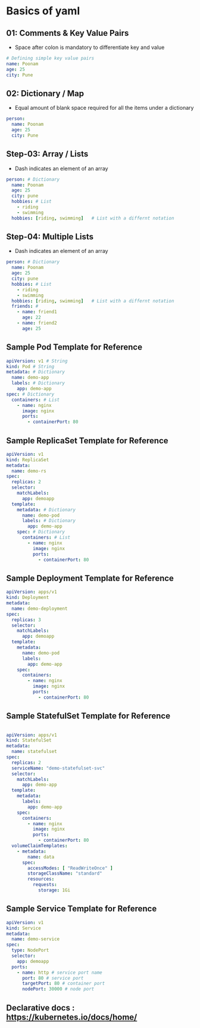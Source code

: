 # Basics of yaml

## 01: Comments & Key Value Pairs
- Space after colon is mandatory to differentiate key and value
```yml
# Defining simple key value pairs
name: Poonam
age: 25
city: Pune
```

## 02: Dictionary / Map
- Equal amount of blank space required for all the items under a dictionary
```yml
person:
  name: Poonam
  age: 25
  city: Pune
```

## Step-03: Array / Lists
- Dash indicates an element of an array
```yml
person: # Dictionary
  name: Poonam
  age: 25
  city: pune
  hobbies: # List  
    - riding
    - swimming
  hobbies: [riding, swimming]   # List with a differnt notation  
```  

## Step-04: Multiple Lists
- Dash indicates an element of an array
```yml
person: # Dictionary
  name: Poonam
  age: 25
  city: pune
  hobbies: # List  
    - riding
    - swimming
  hobbies: [riding, swimming]   # List with a differnt notation  
  friends: # 
    - name: friend1
      age: 22
    - name: friend2
      age: 25            
```  


## Sample Pod Template for Reference

```yml
apiVersion: v1 # String
kind: Pod # String
metadata: # Dictionary
  name: demo-app
  labels: # Dictionary
    app: demo-app
spec: # Dictionary
  containers: # List
    - name: nginx
      image: nginx
      ports:
        - containerPort: 80
```        

## Sample ReplicaSet Template for Reference

```yml
apiVersion: v1
kind: ReplicaSet
metadata:
  name: demo-rs
spec:
  replicas: 2
  selector:
    matchLabels:
      app: demoapp
  template:
    metadata: # Dictionary
      name: demo-pod
      labels: # Dictionary
        app: demo-app
    spec: # Dictionary
      containers: # List
        - name: nginx
          image: nginx
          ports:
            - containerPort: 80
```            

## Sample Deployment Template for Reference

```yml
apiVersion: apps/v1
kind: Deployment
metadata:
  name: demo-deployment
spec:
  replicas: 3
  selector:
    matchLabels:
      app: demoapp
  template:
    metadata:
      name: demo-pod
      labels:
        app: demo-app 
    spec: 
      containers:
        - name: nginx
          image: nginx
          ports:
            - containerPort: 80    
```            
## Sample StatefulSet Template for Reference

```yml

apiVersion: apps/v1
kind: StatefulSet
metadata:
  name: statefulset
spec:
  replicas: 2
  serviceName: "demo-statefulset-svc"
  selector:
    matchLabels:
      app: demo-app
  template:
    metadata:
      labels:
        app: demo-app
    spec:
      containers:
        - name: nginx
          image: nginx
          ports:
            - containerPort: 80
  volumeClaimTemplates:
    - metadata:
        name: data
      spec:
        accessModes: [ "ReadWriteOnce" ]
        storageClassName: "standard"
        resources:
          requests:
            storage: 1Gi
```
## Sample Service Template for Reference

```yml
apiVersion: v1
kind: Service
metadata:
  name: demo-service
spec:
  type: NodePort
  selector:
    app: demoapp
  ports:
    - name: http # service port name
      port: 80 # service port
      targetPort: 80 # container port
      nodePort: 30000 # node port
```      

## Declarative docs : https://kubernetes.io/docs/home/
